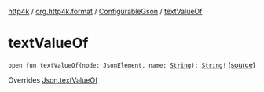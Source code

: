[http4k](../../index.md) / [org.http4k.format](../index.md) / [ConfigurableGson](index.md) / [textValueOf](./text-value-of.md)

# textValueOf

`open fun textValueOf(node: JsonElement, name: `[`String`](https://kotlinlang.org/api/latest/jvm/stdlib/kotlin/-string/index.html)`): `[`String`](https://kotlinlang.org/api/latest/jvm/stdlib/kotlin/-string/index.html)`!` [(source)](https://github.com/http4k/http4k/blob/master/http4k-format-gson/src/main/kotlin/org/http4k/format/internalGson.kt#L82)

Overrides [Json.textValueOf](../-json/text-value-of.md)

